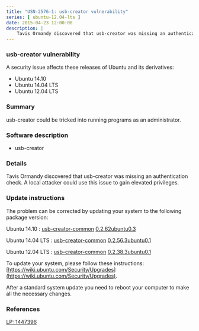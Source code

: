 ```yaml
---
title: "USN-2576-1: usb-creator vulnerability"
series: [ ubuntu-12.04-lts ]
date: 2015-04-23 12:00:00
description: |
    Tavis Ormandy discovered that usb-creator was missing an authentication check. A local attacker could use this issue to gain elevated privileges. 
--- 
```

 
### usb-creator vulnerability

A security issue affects these releases of Ubuntu and its derivatives:

* Ubuntu 14.10
* Ubuntu 14.04 LTS
* Ubuntu 12.04 LTS

### Summary

usb-creator could be tricked into running programs as an administrator. 

### Software description

* usb-creator 

### Details

Tavis Ormandy discovered that usb-creator was missing an authentication check. A local attacker could use this issue to gain elevated privileges. 

### Update instructions

The problem can be corrected by updating your system to the following package version:

Ubuntu 14.10
 : [usb-creator-common](https://launchpad.net/ubuntu/+source/usb-creator) <span> [0.2.62ubuntu0.3](https://launchpad.net/ubuntu/+source/usb-creator/0.2.62ubuntu0.3) </span> 

Ubuntu 14.04 LTS
 : [usb-creator-common](https://launchpad.net/ubuntu/+source/usb-creator) <span> [0.2.56.3ubuntu0.1](https://launchpad.net/ubuntu/+source/usb-creator/0.2.56.3ubuntu0.1) </span> 

Ubuntu 12.04 LTS
 : [usb-creator-common](https://launchpad.net/ubuntu/+source/usb-creator) <span> [0.2.38.3ubuntu0.1](https://launchpad.net/ubuntu/+source/usb-creator/0.2.38.3ubuntu0.1) </span> 

To update your system, please follow these instructions: [https://wiki.ubuntu.com/Security/Upgrades](https://wiki.ubuntu.com/Security/Upgrades).

After a standard system update you need to reboot your computer to make all the necessary changes. 

### References

 [LP: 1447396](https://launchpad.net/bugs/1447396)
 
